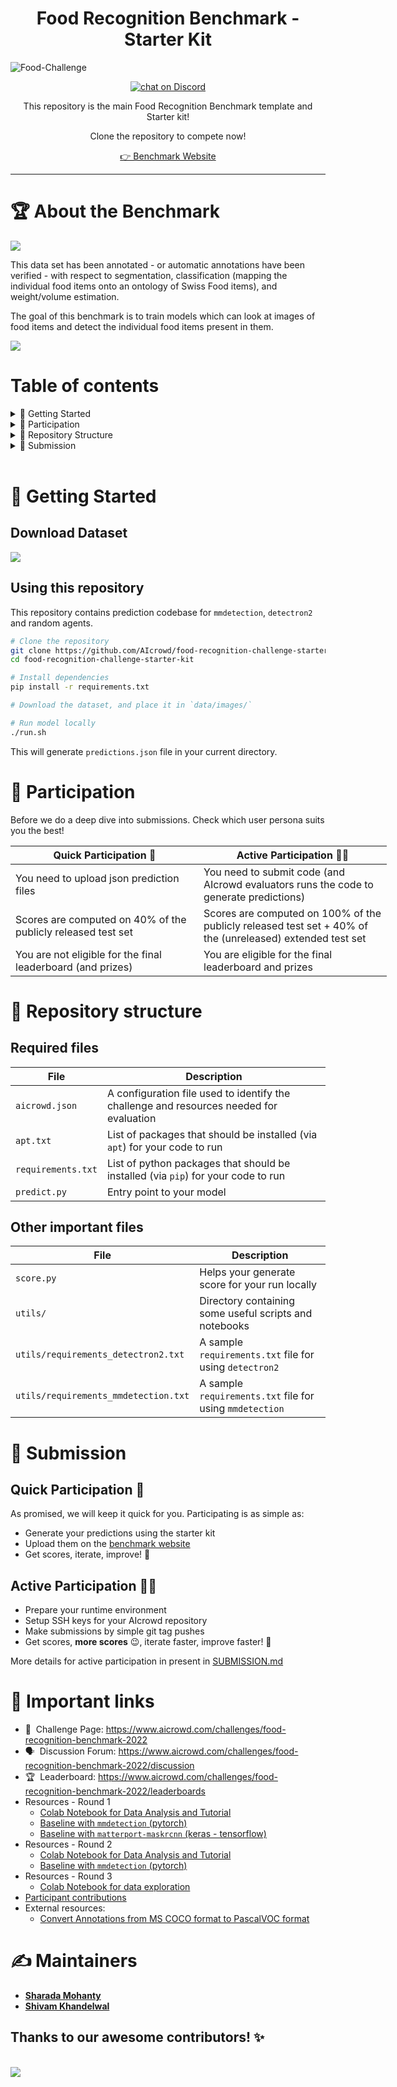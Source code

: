 # <center>Food Recognition Benchmark - Starter Kit</center>

![Food-Challenge](https://i.imgur.com/haaT8Cu_d.webp?maxwidth=1520&fidelity=grand)

<p align="center"><a href="https://discord.gg/GTckBMx"><img src="https://img.shields.io/discord/657211973435392011?style=for-the-badge" alt="chat on Discord"></a></p>


<p align="center">This repository is the main Food Recognition Benchmark template and Starter kit!</p>
<p align="center">Clone the repository to compete now!</p>
<p align="center">
<a href="https://www.aicrowd.com/challenges/food-recognition-benchmark-2022">👉 Benchmark Website</a></p>

----

# 🏆 About the Benchmark

<img src="https://i.imgur.com/YvIIgOZ.png">

This data set has been annotated - or automatic annotations have been verified - with respect to segmentation, classification (mapping the individual food items onto an ontology of Swiss Food items), and weight/volume estimation.

The goal of this benchmark is to train models which can look at images of food items and detect the individual food items present in them. 

![](https://i.imgur.com/xzQkwKV.jpg)

# Table of contents

<details align="left">
<summary>💪 Getting Started</summary>

* [Using this repository](#using-this-repository)
* [Using colab starter kit](#using-colab-starter-kit)
* [Running the code locally](#running-the-code-locally)
</details>


<details align="left">
<summary>👥 Participation</summary>

* [Quick Participation 🏃](#-participation)
* [Active Participation 👨‍💻](#-participation)
</details>


<details align="left">
<summary>🧩 Repository Structure</summary>

* [Required files](#required-files)
* [Other files](#other-files)
</details>

<details align="left">
<summary>🚀 Submission</summary>


* [Quick Participation 🏃](#-submission)
* [Active Participation 👨‍💻](#-submission)
</details>

<br>

# 💪 Getting Started

## Download Dataset

[![](https://i.imgur.com/EnD7Rvl.png)](https://www.aicrowd.com/challenges/food-recognition-benchmark-2022/dataset_files)


## Using this repository

This repository contains prediction codebase for `mmdetection`, `detectron2` and random agents.

```bash
# Clone the repository
git clone https://github.com/AIcrowd/food-recognition-challenge-starter-kit
cd food-recognition-challenge-starter-kit

# Install dependencies
pip install -r requirements.txt

# Download the dataset, and place it in `data/images/`

# Run model locally
./run.sh
```

This will generate `predictions.json` file in your current directory.

# 👥 Participation

Before we do a deep dive into submissions. Check which user persona suits you the best!

<table style="undefined;table-layout: fixed; width: 602px">
<colgroup>
<col style="width: 301px">
<col style="width: 301px">
</colgroup>
<thead>
  <tr>
    <th>Quick Participation 🏃</th>
    <th>Active Participation 👨‍💻</th>
  </tr>
</thead>
<tbody>
  <tr>
    <td>You need to upload json prediction files</td>
    <td>You need to submit code (and AIcrowd evaluators runs the code to generate predictions)</td>
  </tr>
  <tr>
    <td>Scores are computed on 40% of the publicly released test set </td>
    <td>Scores are computed on 100% of the publicly released test set + 40% of the (unreleased) extended test set</td>
  </tr>
  <tr>
    <td>You are not eligible for the final leaderboard (and prizes)</td>
    <td>You are eligible for the final leaderboard and prizes</td>
  </tr>
</tbody>
</table>

# 🧩 Repository structure

## Required files

**File** | **Description**
--- | ---
`aicrowd.json` | A configuration file used to identify the challenge and resources needed for evaluation
`apt.txt` | List of packages that should be installed (via `apt`) for your code to run
`requirements.txt` | List of python packages that should be installed (via `pip`) for your code to run
`predict.py` | Entry point to your model


## Other important files

**File** | **Description**
--- | ---
`score.py` | Helps your generate score for your run locally
`utils/` | Directory containing some useful scripts and notebooks
`utils/requirements_detectron2.txt` | A sample `requirements.txt` file for using `detectron2`
`utils/requirements_mmdetection.txt` | A sample `requirements.txt` file for using `mmdetection`

# 🚀 Submission


## Quick Participation 🏃

As promised, we will keep it quick for you. Participating is as simple as:

- Generate your predictions using the starter kit
- Upload them on the [benchmark website](https://www.aicrowd.com/challenges/food-recognition-benchmark-2022/submissions/new)
- Get scores, iterate, improve! 💪

## Active Participation 👨‍💻

- Prepare your runtime environment
- Setup SSH keys for your AIcrowd repository
- Make submissions by simple git tag pushes
- Get scores, **more scores** 😉, iterate faster, improve faster! 💪

More details for active participation in present in [SUBMISSION.md](/utils/SUBMISSION.md)

# 📎 Important links


- 💪 &nbsp;Challenge Page: https://www.aicrowd.com/challenges/food-recognition-benchmark-2022
- 🗣️ &nbsp;Discussion Forum: https://www.aicrowd.com/challenges/food-recognition-benchmark-2022/discussion
- 🏆 &nbsp;Leaderboard: https://www.aicrowd.com/challenges/food-recognition-benchmark-2022/leaderboards
- Resources - Round 1
  * [Colab Notebook for Data Analysis and Tutorial](https://colab.research.google.com/drive/1A5p9GX5X3n6OMtLjfhnH6Oeq13tWNtFO#scrollTo=ok54AWT_VoWV)
  * [Baseline with `mmdetection` (pytorch)](https://gitlab.aicrowd.com/nikhil_rayaprolu/food-pytorch-baseline)
  * [Baseline with `matterport-maskrcnn` (keras - tensorflow)](https://gitlab.aicrowd.com/nikhil_rayaprolu/food-recognition)
- Resources - Round 2
  * [Colab Notebook for Data Analysis and Tutorial](https://colab.research.google.com/drive/1vXdv9quZ7CXO5lLCjhyz3jtejRzDq221)
  * [Baseline with `mmdetection` (pytorch)](https://gitlab.aicrowd.com/nikhil_rayaprolu/food-round2)
- Resources - Round 3
  * [Colab Notebook for data exploration](https://discourse.aicrowd.com/t/detectron2-colab-notebook-from-data-exploration-to-training-the-model/3691)
- [Participant contributions](https://discourse.aicrowd.com/tags/c/food-recognition-challenge/112/explainer)
- External resources:
  * [Convert Annotations from MS COCO format to PascalVOC format](https://github.com/CasiaFan/Dataset_to_VOC_converter/blob/master/anno_coco2voc.py)
  
# ✍️ Maintainers
* **[Sharada Mohanty](https://twitter.com/memohanty?lang=en)**
* **[Shivam Khandelwal](https://twitter.com/skbly7?lang=en)**

## Thanks to our awesome contributors! ✨ 
<br>
<a href="https://github.com/AIcrowd/food-recognition-challenge-starter-kit/graphs/contributors">
  <img src="https://contrib.rocks/image?repo=AIcrowd/food-recognition-challenge-starter-kit" />
</a>
